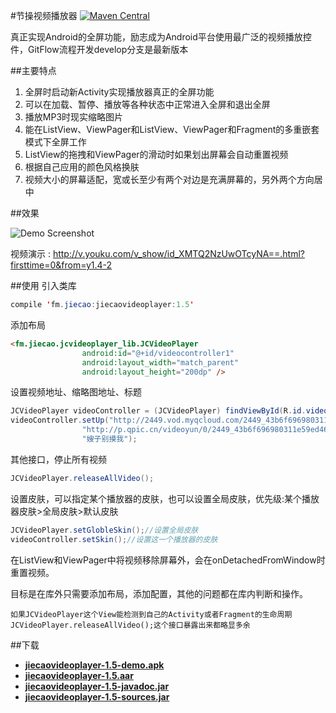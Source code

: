 #节操视频播放器 [![Maven Central](https://maven-badges.herokuapp.com/maven-central/fm.jiecao/jiecaovideoplayer/badge.svg)](http://search.maven.org/#artifactdetails%7Cfm.jiecao%7Cjiecaovideoplayer%7C1.5%7Caar)

真正实现Android的全屏功能，励志成为Android平台使用最广泛的视频播放控件，GitFlow流程开发develop分支是最新版本

##主要特点
1. 全屏时启动新Activity实现播放器真正的全屏功能
2. 可以在加载、暂停、播放等各种状态中正常进入全屏和退出全屏
3. 播放MP3时现实缩略图片
4. 能在ListView、ViewPager和ListView、ViewPager和Fragment的多重嵌套模式下全屏工作
5. ListView的拖拽和ViewPager的滑动时如果划出屏幕会自动重置视频
6. 根据自己应用的颜色风格换肤
7. 视频大小的屏幕适配，宽或长至少有两个对边是充满屏幕的，另外两个方向居中

##效果

![Demo Screenshot][1]

视频演示 : http://v.youku.com/v_show/id_XMTQ2NzUwOTcyNA==.html?firsttime=0&from=y1.4-2


##使用
引入类库
```java
compile 'fm.jiecao:jiecaovideoplayer:1.5'
```

添加布局
```html
<fm.jiecao.jcvideoplayer_lib.JCVideoPlayer
                android:id="@+id/videocontroller1"
                android:layout_width="match_parent"
                android:layout_height="200dp" />
```

设置视频地址、缩略图地址、标题
```java
JCVideoPlayer videoController = (JCVideoPlayer) findViewById(R.id.videocontroller);
videoController.setUp("http://2449.vod.myqcloud.com/2449_43b6f696980311e59ed467f22794e792.f20.mp4",
                "http://p.qpic.cn/videoyun/0/2449_43b6f696980311e59ed467f22794e792_1/640",
                "嫂子别摸我");
```

其他接口，停止所有视频
```java
JCVideoPlayer.releaseAllVideo();
```

设置皮肤，可以指定某个播放器的皮肤，也可以设置全局皮肤，优先级:某个播放器皮肤>全局皮肤>默认皮肤
```java
JCVideoPlayer.setGlobleSkin();//设置全局皮肤
videoController.setSkin();//设置这一个播放器的皮肤
```

在ListView和ViewPager中将视频移除屏幕外，会在onDetachedFromWindow时重置视频。

目标是在库外只需要添加布局，添加配置，其他的问题都在库内判断和操作。
    
    如果JCVideoPlayer这个View能检测到自己的Activity或者Fragment的生命周期JCVideoPlayer.releaseAllVideo();这个接口暴露出来都略显多余

##下载
 * **[jiecaovideoplayer-1.5-demo.apk](https://raw.githubusercontent.com/lipangit/jiecaovideoplayer/develop/downloads/jiecaovideoplayer-1.5-demo.apk)**
 * **[jiecaovideoplayer-1.5.aar](https://raw.githubusercontent.com/lipangit/jiecaovideoplayer/develop/downloads/jiecaovideoplayer-1.5.aar)**
 * **[jiecaovideoplayer-1.5-javadoc.jar](https://raw.githubusercontent.com/lipangit/jiecaovideoplayer/develop/downloads/jiecaovideoplayer-1.5-javadoc.jar)**
 * **[jiecaovideoplayer-1.5-sources.jar](https://raw.githubusercontent.com/lipangit/jiecaovideoplayer/develop/downloads/jiecaovideoplayer-1.5-sources.jar)**



[1]: ./screenshots/j1.png
